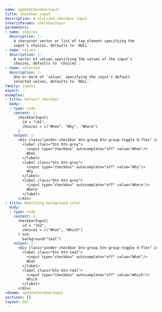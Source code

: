 ```yaml
---
name: updateCheckbarInput
title: Checkbar input
description: A stylized checkbox input.
inheritParams: checkboxInput
parameters:
- name: choices
  description: |-
    A character vector or list of tag element specifying the
    input's choices, defaults to `NULL`.
- name: values
  description: |-
    A vector of values specifying the values of the input's
    choices, defaults to `choices`.
- name: selected
  description: |-
    One or more of `values` specifying the input's default
    selected values, defaults to `NULL`.
family: inputs
export: ''
examples:
- title: Default checkbar
  body:
  - type: code
    content: |-
      checkbarInput(
        id = "cb1",
        choices = c("When", "Why", "Where")
      )
    output: |-
      <div class="yonder-checkbar btn-group btn-group-toggle d-flex" id="cb1" data-toggle="buttons">
        <label class="btn btn-grey">
          <input type="checkbox" autocomplete="off" value="When"/>
          When
        </label>
        <label class="btn btn-grey">
          <input type="checkbox" autocomplete="off" value="Why"/>
          Why
        </label>
        <label class="btn btn-grey">
          <input type="checkbox" autocomplete="off" value="Where"/>
          Where
        </label>
      </div>
- title: Modifying background color
  body:
  - type: code
    content: |-
      checkbarInput(
        id = "cb2",
        choices = c("What", "Which")
      ) %>%
        background("teal")
    output: |-
      <div class="yonder-checkbar btn-group btn-group-toggle d-flex" id="cb2" data-toggle="buttons">
        <label class="btn btn-teal">
          <input type="checkbox" autocomplete="off" value="What"/>
          What
        </label>
        <label class="btn btn-teal">
          <input type="checkbox" autocomplete="off" value="Which"/>
          Which
        </label>
      </div>
rdname: updateCheckbarInput
sections: []
layout: doc
---
```

